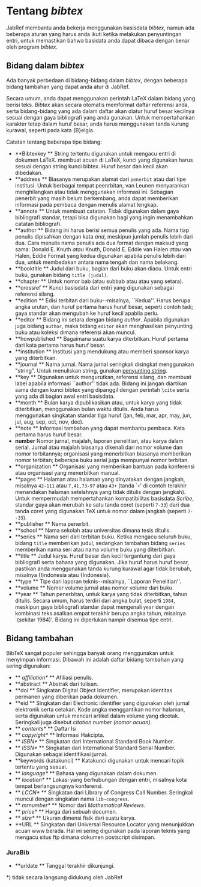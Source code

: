 Tentang *bibtex*
================

JabRef membantu anda bekerja menggunakan basisdata *bibtex*, namun ada beberapa aturan yang harus anda ikuti ketika melakukan penyuntingan entri, untuk memastikan bahwa basidata anda dapat dibaca dengan benar oleh program *bibtex*.

Bidang dalam *bibtex*
---------------------

Ada banyak perbedaan di bidang-bidang dalam *bibtex*, dengan beberapa bidang tambahan yang dapat anda atur di JabRef.

Secara umum, anda dapat menggunakan perintah LaTeX dalam bidang yang berisi teks. *Bibtex* akan secara otomatis memformat daftar referensi anda, serta bidang-bidang yang ada dalam daftar akan diatur huruf besar kecilnya sesuai dengan gaya bibliografi yang anda gunakan. Untuk mempertahankan karakter tetap dalam huruf besar, anda harus menggunakan tanda kurung kurawal, seperti pada kata {B}elgia.

Catatan tentang beberapa tipe bidang:

-   **Bibtexkey
    ** String tertentu digunakan untuk mengacu entri di dokumen LaTeX. membuat acuan di LaTeX, kunci yang digunakan harus sesuai dengan string kunci bibtex. Huruf besar dan kecil akan dibedakan.
-   **address
    ** Biasanya merupakan alamat dari `penerbit` atau dari tipe institusi. Untuk berbagai tempat peenrbitan, van Leunen menyarankan menghilangkan atau tidak menggunakan informasi ini. Sebagian penerbit yang masih belum berkembang, anda dapat memberikan informasi pada pembaca dengan menulis alamat lengkap.
-   **annote
    ** Untuk membuat catatan. Tidak digunakan dalam gaya bibliografi standar, tetapi bisa digunakan bagi yang ingin menambahkan catatan bibliografi.
-   **author
    ** Bidang ini harus berisi semua penulis yang ada. Nama tiap penulis dipisahkan dengan kata *and*, meskipun jumlah penulis lebih dari dua. Cara menulis nama penulis ada dua format dengan maksud yang sama:
    Donald E. Knuth *atau* Knuth, Donald E.
    Eddie van Halen *atau* van Halen, Eddie
    Format yang kedua digunakan apabila penulis lebih dari dua, untuk membedakan antara nama tengah dan nama belakang.
-   **booktitle
    ** Judul dari buku, bagian dari buku akan diacu. Untuk entri buku, gunakan bidang `title (judul)`.
-   **chapter
    ** Untuk nomor bab (atau subbab atau atau yang setara).
-   **crossref
    ** Kunci basisdata dari entri yang digunakan sebagai referensi silang.
-   **edition
    ** Edisi terbitan dari buku--misalnya, \`\`Kedua''. Harus berupa angka urutan, dan huruf pertama harus huruf besar, seperti contoh tadi; gaya standar akan mengubah ke huruf kecil apabila perlu.
-   **editor
    ** Bidang ini setara dengan bidang *author*. Apabila digunakan juga bidang `author`, maka bidang `editor` akan menghasilkan penyunting buku atau koleksi dimana referensi akan muncul.
-   **howpublished
    ** Bagaimana suatu karya diterbitkan. Huruf pertama dari kata pertama harus huruf besar.
-   **institution
    ** Institusi yang mendukung atau memberi sponsor karya yang diterbitkan.
-   **journal
    ** Nama jurnal. Nama jurnal seringkali disingkat menggunakan "string". Untuk menuliskan string, gunakan [penyunting string](StringEditorHelp.html).
-   **key
    ** Digunakan untuk mengurutkan, referensi silang, dan membuat label apabila informasi \`\`author'' tidak ada. Bidang ini jangan diartikan sama dengan kunci bibtex yang dipanggil dengan perintah `\cite` serta yang ada di bagian awal entri basisdata.
-   **month
    ** Bulan karya dipublikasikan atau, untuk karya yang tidak diterbitkan, menggunakan bulan waktu ditulis. Anda harus menggunakan singkatan standar tiga huruf (jan, feb, mar, apr, may, jun, jul, aug, sep, oct, nov, dec).
-   **note
    ** Informasi tambahan yang dapat membantu pembaca. Kata pertama harus huruf besar.
-   **number**
    Nomor jurnal, majalah, laporan penelitian, atau karya dalam serial. Jurnal atau majalah biasanya dikenali dari nomor volume dan nomor terbitannya; organisasi yang menerbitkan biasanya memberikan nomor terbitan; beberapa buku serial juga mempunyai nomor terbitan.
-   **organization
    ** Organisasi yang memberikan bantuan pada konferensi atau organisasi yang menerbitkan manual.
-   **pages
    ** Halaman atau halaman yang dinyatakan dengan jangkah, misalnya `42-111` atau `7,41,73-97` atau `43+` (tanda \``+`' di contoh terakhir menandakan halaman setelahnya yang tidak ditulis dengan jangkah). Untuk mempermudah mempertahankan kompatibilitas basisdata *Scribe*, standar gaya akan merubah ke satu tanda coret (seperti `7-33`) dari dua tanda coret yang digunakan TeX untuk nomor dalam jangkah (seperti `7--33`).
-   **publisher
    ** Nama penerbit.
-   **school
    ** Nama sekolah atau universitas dimana tesis ditulis.
-   **series
    ** Nama seri dari terbitan buku. Ketika mengacu seluruh buku, bidang `title` memberikan judul, sedangkan tambahan bidang `series` memberikan nama seri atau nama volume buku yang diterbitkan.
-   **title
    ** Judul karya. Huruf besar dan kecil tergantung dari gaya bibliografi serta bahasa yang digunakan. Jika huruf harus huruf besar, pastikan anda menggunakan tanda kurung kurawal agar tidak berubah, misalnya {I)ndonesia atau {Indonesia}.
-   **type
    ** Tipe dari laporan teknis--misalnya, \`\`Laporan Penelitian''.
-   **volume
    ** Nomor volume jurnal atau nomor volume dari buku.
-   **year
    ** Tahun penerbitan, untuk karya yang tidak diterbitkan, tahun ditulis. Secara umum, harus terdiri dari angka bulat, seperti `1984`, meskipun gaya bibliografi standar dapat mengenali `year` dengan kombinasi teks asalkan empat terakhir berupa angka tahun, misalnya \`(sekitar 1984)'. Bidang ini diperlukan hampir disemua tipe entri.

Bidang tambahan
---------------

BibTeX sangat populer sehingga banyak orang menggunakan untuk menyimpan informasi. Dibawah ini adalah daftar bidang tambahan yang sering digunakan:

-   **<span style="font-weight: normal; font-style: italic;"> affiliation\*</span>
    ** Afiliasi penulis.
-   **abstract
    ** Abstrak dari tulisan.
-   **doi
    ** Singkatan Digital Object Identifier, merupakan identitas permanen yang diberikan pada dokumen.
-   **eid
    ** Singkatan dari Electronic identifier yang digunakan oleh jurnal elektronik serta cetakan. Kode angka menggantikan nomor halaman, serta digunakan untuk mencari artikel dalam volume yang dicetak. Seringkali juga disebut *citation number (nomor acuan)*.
-   **<span style="font-weight: normal; font-style: italic;"> contents\*</span>
    ** Daftar Isi
-   **<span style="font-weight: normal; font-style: italic;"> copyright\*</span>
    ** Informasi Hakcipta.
-   **<span style="font-weight: normal; font-style: italic;"> ISBN\*</span>
    ** Singkatan dari International Standard Book Number.
-   **<span style="font-weight: normal; font-style: italic;"> ISSN\*</span>
    ** Singkatan dari International Standard Serial Number. Digunakan sebagai identifikasi jurnal.
-   **keywords (katakunci)
    ** Katakunci digunakan untuk mencari topik tertentu yang sesuai.
-   **<span style="font-weight: normal; font-style: italic;"> language\*</span>
    ** Bahasa yang digunakan dalam dokumen.
-   **<span style="font-weight: normal; font-style: italic;"> location\*</span>
    ** Lokasi yang berhubungan dengan entri, misalnya kota tempat berlangsungnya konferensi.
-   **<span style="font-weight: normal; font-style: italic;"> LCCN\*</span>
    ** Singkatan dari Library of Congress Call Number. Seringkali muncul dengan singkatan nama `lib-congress`.
-   **<span style="font-weight: normal; font-style: italic;"> mrnumber\*</span>
    ** Nomor dari *Mathematical Reviews*.
-   **<span style="font-weight: normal; font-style: italic;"> price\*</span>
    ** Harga dari sebuah documen.
-   **<span style="font-weight: normal; font-style: italic;"> size\*</span>
    ** Ukuran dimensi fisik dari suatu karya.
-   **URL
    ** Singkatan dari Universal Resource Locator yang menunjukkan acuan www berada. Hal ini sering digunakan pada laporan teknis yang mengacu situs ftp dimana dokumen postscript disimpan.

### JuraBib

-   **urldate
    ** Tanggal terakhir dikunjungi.

\*) tidak secara langsung didukung oleh JabRef

